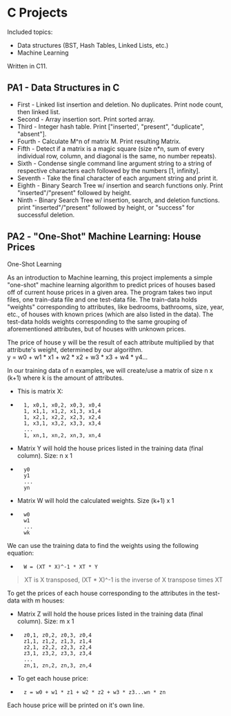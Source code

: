 # C Projects

Included topics:

 * Data structures (BST, Hash Tables, Linked Lists, etc.)
 * Machine Learning

Written in C11.


## PA1 - Data Structures in C

* First - Linked list insertion and deletion. No duplicates. Print node count, then linked list.<br>
* Second - Array insertion sort. Print sorted array.<br>
* Third - Integer hash table. Print ["inserted', "present", "duplicate", "absent"].<br>
* Fourth - Calculate M^n of matrix M. Print resulting Matrix.<br>
* Fifth - Detect if a matrix is a magic square (size n*n, sum of every individual row, column, and diagonal is the same, no number repeats).<br>
* Sixth - Condense single command line argument string to a string of respective characters each followed by the numbers [1, infinity].<br>
* Seventh - Take the final character of each argument string and print it.<br>
* Eighth - Binary Search Tree w/ insertion and search functions only. Print "inserted"/"present" followed by height.<br>
* Ninth - Binary Search Tree w/ insertion, search, and deletion functions. print "inserted"/"present" followed by height, or "success" for successful deletion.<br>

## PA2 - "One-Shot" Machine Learning: House Prices

One-Shot Learning

As an introduction to Machine learning, this project implements a simple "one-shot" machine learning algorithm to predict prices of houses based off of current house prices in a given area.
The program takes two input files, one train-data file and one test-data file.
The train-data holds "weights" corresponding to attributes, like bedrooms, bathrooms, size, year, etc., of houses with known prices (which are also listed in the data).
The test-data holds weights corresponding to the same grouping of aforementioned attributes, but of houses with unknown prices.


The price of house y will be the result of each attribute multiplied by that attribute's weight, determined by our algorithm.<br>
    y = w0 + w1 * x1 + w2 * x2 + w3 * x3 + w4 * y4...<br>

In our training data of n examples, we will create/use a matrix of size n x (k+1) where k is the amount of attributes.
*	This is matrix X:<br>
*		1, x0,1, x0,2, x0,3, x0,4
        1, x1,1, x1,2, x1,3, x1,4
        1, x2,1, x2,2, x2,3, x2,4
        1, x3,1, x3,2, x3,3, x3,4
        ...
        1, xn,1, xn,2, xn,3, xn,4
*	Matrix Y will hold the house prices listed in the training data (final column). Size: n x 1
*		y0
        y1
        ...
        yn
*	Matrix W will hold the calculated weights. Size (k+1) x 1
*		w0
        w1
        ...
        wk

We can use the training data to find the weights using the following equation:

*		W = (XT * X)^-1 * XT * Y
>XT is X transposed, (XT * X)^-1 is the inverse of X transpose times XT

To get the prices of each house corresponding to the attributes in the test-data with m houses:<br>
*	Matrix Z will hold the house prices listed in the training data (final column). Size: m x 1<br>
*		z0,1, z0,2, z0,3, z0,4
        z1,1, z1,2, z1,3, z1,4
        z2,1, z2,2, z2,3, z2,4
        z3,1, z3,2, z3,3, z3,4
        ...
        zn,1, zn,2, zn,3, zn,4
*	To get each house price:
*		z = w0 + w1 * z1 + w2 * z2 + w3 * z3...wn * zn

Each house price will be printed on it's own line.
